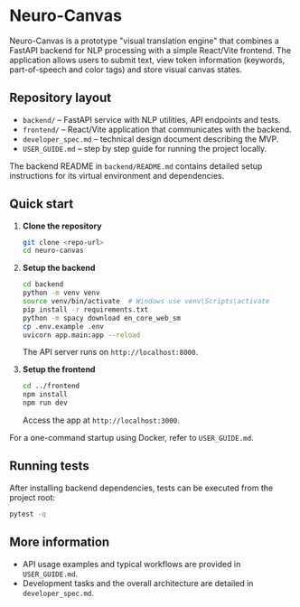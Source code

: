 # Neuro-Canvas

Neuro-Canvas is a prototype "visual translation engine" that combines a FastAPI
backend for NLP processing with a simple React/Vite frontend. The application
allows users to submit text, view token information (keywords, part-of-speech and
color tags) and store visual canvas states.

## Repository layout

- `backend/` – FastAPI service with NLP utilities, API endpoints and tests.
- `frontend/` – React/Vite application that communicates with the backend.
- `developer_spec.md` – technical design document describing the MVP.
- `USER_GUIDE.md` – step by step guide for running the project locally.

The backend README in `backend/README.md` contains detailed setup
instructions for its virtual environment and dependencies.

## Quick start

1. **Clone the repository**
   ```bash
   git clone <repo-url>
   cd neuro-canvas
   ```
2. **Setup the backend**
   ```bash
   cd backend
   python -m venv venv
   source venv/bin/activate  # Windows use venv\Scripts\activate
   pip install -r requirements.txt
   python -m spacy download en_core_web_sm
   cp .env.example .env
   uvicorn app.main:app --reload
   ```
   The API server runs on `http://localhost:8000`.

3. **Setup the frontend**
   ```bash
   cd ../frontend
   npm install
   npm run dev
   ```
   Access the app at `http://localhost:3000`.

For a one-command startup using Docker, refer to `USER_GUIDE.md`.

## Running tests

After installing backend dependencies, tests can be executed from the project
root:

```bash
pytest -q
```

## More information

- API usage examples and typical workflows are provided in `USER_GUIDE.md`.
- Development tasks and the overall architecture are detailed in
  `developer_spec.md`.

